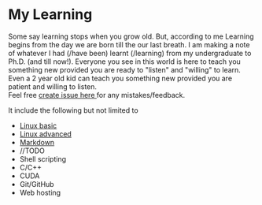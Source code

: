 # My Learning

<aside class="success"> Some say learning stops when you grow old. But, according to me Learning begins from the day we are born till the our last breath. I am making a note of whatever I had (/have been) learnt (/learning) from my undergraduate to Ph.D. (and till now!). Everyone you see in this world is here to teach you something new provided you are ready to "listen" and "willing" to learn.  </aside>
<aside class="notice" > Even a 2 year old kid can teach you something new provided you are patient and willing to listen. </aside>
<aside class="warning"> Feel free <a href=https://github.com/mrprajesh/rajzdocs/issues/new> create issue here </a> for any mistakes/feedback.  </aside>

It include the following but not limited to

- [Linux basic](#linux-basic)
- [Linux advanced](#linux-administration)
- [Markdown](#markdown-syntax)
- //TODO
- Shell scripting
- C/C++
- CUDA
- Git/GitHub
- Web hosting
